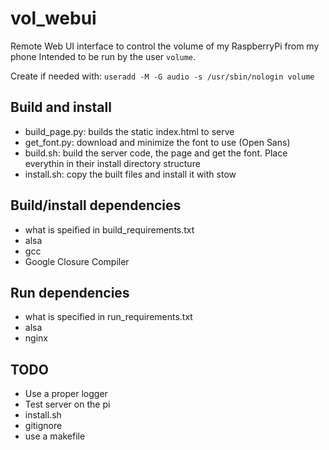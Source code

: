 # vol_webui

Remote Web UI interface to control the volume of my RaspberryPi from my phone
Intended to be run by the user `volume`.

Create if needed with: `useradd -M -G audio -s /usr/sbin/nologin volume`

## Build and install
* build_page.py: builds the static index.html to serve
* get_font.py: download and minimize the font to use (Open Sans)
* build.sh: build the server code, the page and get the font.
        Place everythin in their install directory structure
* install.sh: copy the built files and install it with stow

## Build/install dependencies
* what is speified in build_requirements.txt
* alsa
* gcc
* Google Closure Compiler

## Run dependencies
* what is specified in run_requirements.txt
* alsa
* nginx

## TODO
* Use a proper logger
* Test server on the pi
* install.sh
* gitignore
* use a makefile
